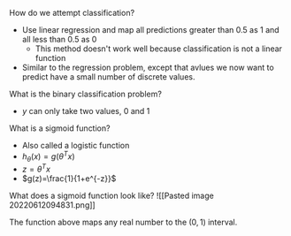 How do we attempt classification?
- Use linear regression and map all predictions greater than $0.5$ as $1$ and all less than $0.5$ as $0$
	- This method doesn't work well because classification is not a linear function
- Similar to the regression problem, except that avlues we now want to predict have a small number of discrete values.

What is the binary classification problem?
- $y$ can only take two values, $0$ and $1$

What is a sigmoid function?
- Also called a logistic function
- $h_\theta(x)=g(\theta^Tx)$
- $z=\theta^Tx$
- $g(z)=\frac{1}{1+e^{-z}}$

What does a sigmoid function look like?
![[Pasted image 20220612094831.png]]

The function above maps any real number to the $(0,1)$ interval.